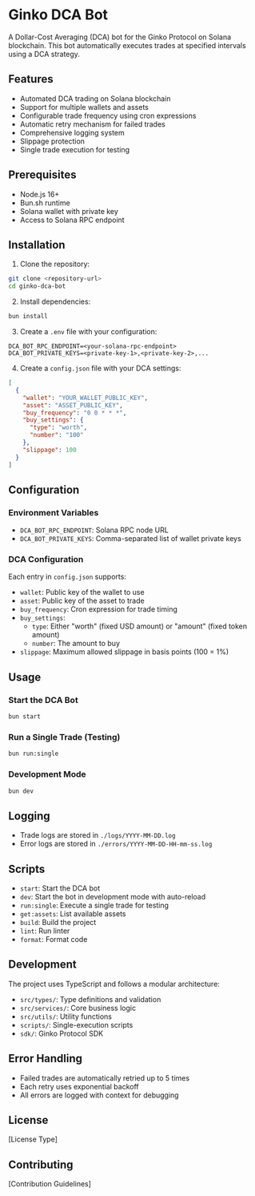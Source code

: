 # Ginko DCA Bot

A Dollar-Cost Averaging (DCA) bot for the Ginko Protocol on Solana blockchain. This bot automatically executes trades at specified intervals using a DCA strategy.

## Features

- Automated DCA trading on Solana blockchain
- Support for multiple wallets and assets
- Configurable trade frequency using cron expressions
- Automatic retry mechanism for failed trades
- Comprehensive logging system
- Slippage protection
- Single trade execution for testing

## Prerequisites

- Node.js 16+
- Bun.sh runtime
- Solana wallet with private key
- Access to Solana RPC endpoint

## Installation

1. Clone the repository:

```bash
git clone <repository-url>
cd ginko-dca-bot
```

2. Install dependencies:

```bash
bun install
```

3. Create a `.env` file with your configuration:

```env
DCA_BOT_RPC_ENDPOINT=<your-solana-rpc-endpoint>
DCA_BOT_PRIVATE_KEYS=<private-key-1>,<private-key-2>,...
```

4. Create a `config.json` file with your DCA settings:

```json
[
  {
    "wallet": "YOUR_WALLET_PUBLIC_KEY",
    "asset": "ASSET_PUBLIC_KEY",
    "buy_frequency": "0 0 * * *",
    "buy_settings": {
      "type": "worth",
      "number": "100"
    },
    "slippage": 100
  }
]
```

## Configuration

### Environment Variables

- `DCA_BOT_RPC_ENDPOINT`: Solana RPC node URL
- `DCA_BOT_PRIVATE_KEYS`: Comma-separated list of wallet private keys

### DCA Configuration

Each entry in `config.json` supports:

- `wallet`: Public key of the wallet to use
- `asset`: Public key of the asset to trade
- `buy_frequency`: Cron expression for trade timing
- `buy_settings`:
  - `type`: Either "worth" (fixed USD amount) or "amount" (fixed token amount)
  - `number`: The amount to buy
- `slippage`: Maximum allowed slippage in basis points (100 = 1%)

## Usage

### Start the DCA Bot

```bash
bun start
```

### Run a Single Trade (Testing)

```bash
bun run:single
```

### Development Mode

```bash
bun dev
```

## Logging

- Trade logs are stored in `./logs/YYYY-MM-DD.log`
- Error logs are stored in `./errors/YYYY-MM-DD-HH-mm-ss.log`

## Scripts

- `start`: Start the DCA bot
- `dev`: Start the bot in development mode with auto-reload
- `run:single`: Execute a single trade for testing
- `get:assets`: List available assets
- `build`: Build the project
- `lint`: Run linter
- `format`: Format code

## Development

The project uses TypeScript and follows a modular architecture:

- `src/types/`: Type definitions and validation
- `src/services/`: Core business logic
- `src/utils/`: Utility functions
- `scripts/`: Single-execution scripts
- `sdk/`: Ginko Protocol SDK

## Error Handling

- Failed trades are automatically retried up to 5 times
- Each retry uses exponential backoff
- All errors are logged with context for debugging

## License

[License Type]

## Contributing

[Contribution Guidelines] 